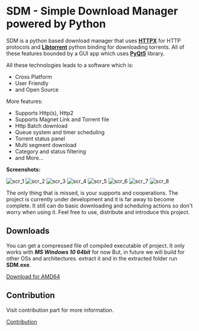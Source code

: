 # SDM - Simple Download Manager powered by Python

SDM is a python based download manager that uses **[HTTPX](https://www.python-httpx.org)** for HTTP protocols and **[Libtorrent](https://www.libtorrent.org)** python binding for downloading torrents. All of these features bounded by a GUI app which uses **[PyQt5](https://doc.qt.io/qtforpython-5/)** library.

All these technologies leads to a software which is:
- Cross Platform
- User Friendly
- and Open Source
	

More features:
- Supports Http(s), Http2
- Supports Magnet Link and Torrent file
- Http Batch download
- Queue system and timer scheduling
- Torrent status panel
- Multi segment download
- Category and status filtering
- and More...

	
**Screenshots:**
<!-- most upload images here -->

![scr_1](/Docs/ScreenShots/ScreenShot-1.JPG)
![scr_2](/Docs/ScreenShots/ScreenShot-2.JPG)
![scr_3](/Docs/ScreenShots/ScreenShot-3.JPG)
![scr_4](/Docs/ScreenShots/ScreenShot-4.JPG)
![scr_5](/Docs/ScreenShots/ScreenShot-5.JPG)
![scr_6](/Docs/ScreenShots/ScreenShot-6.JPG)
![scr_7](/Docs/ScreenShots/ScreenShot-7.JPG)
![scr_8](/Docs/ScreenShots/ScreenShot-8.JPG)


The only thing that is missed, is your supports and cooperations. The project is currently under development and it is far away to become complete. It still can do basic downloading and scheduling actions so don't worry when using it. Feel free to use, distribute and introduce this project.


## Downloads

You can get a compressed file of compiled executable of project. It only works with ***MS Windows 10 64bit*** for now But, in future we will build for other OSs and architectures.
extract it and in the extracted folder run **SDM.exe**. 

[Download for AMD64](https://drive.google.com/file/d/1lqQHIy5FOguR1Pov9-kZD3rSl8E2SDqt/view?usp=drivesdk)



## Contribution

Visit contribution part for more information.

[Contribution](./Docs/CONTRIBUTION.md)




